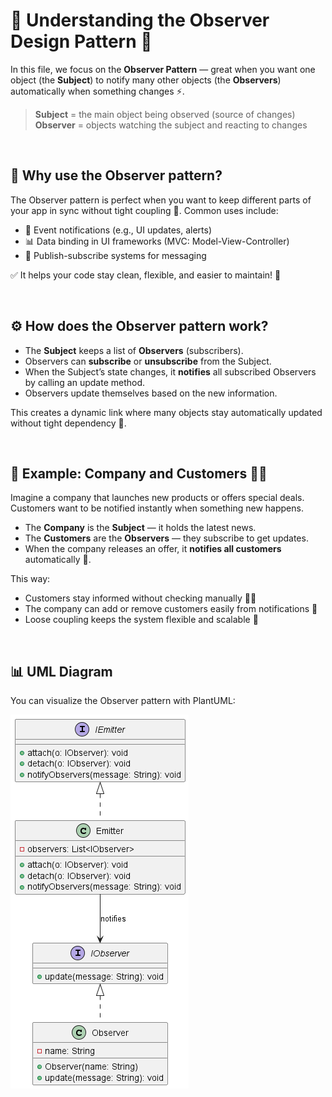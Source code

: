 # 🧠 Understanding the Observer Design Pattern 👀

In this file, we focus on the **Observer Pattern** — great when you want one object (the **Subject**) to notify many other objects (the **Observers**) automatically when something changes ⚡️.  

> **Subject** = the main object being observed (source of changes)  
> **Observer** = objects watching the subject and reacting to changes

<br>

## 🤔 Why use the Observer pattern?

The Observer pattern is perfect when you want to keep different parts of your app in sync without tight coupling 🧩. Common uses include:

- 🔔 Event notifications (e.g., UI updates, alerts)  
- 📊 Data binding in UI frameworks (MVC: Model-View-Controller)  
- 📨 Publish-subscribe systems for messaging  

✅ It helps your code stay clean, flexible, and easier to maintain! 🧹

<br>

## ⚙️ How does the Observer pattern work?

- The **Subject** keeps a list of **Observers** (subscribers).  
- Observers can **subscribe** or **unsubscribe** from the Subject.  
- When the Subject’s state changes, it **notifies** all subscribed Observers by calling an update method.  
- Observers update themselves based on the new information.

This creates a dynamic link where many objects stay automatically updated without tight dependency 🔄.  

<br>

## 🏢 Example: Company and Customers 💼👥

Imagine a company that launches new products or offers special deals.  
Customers want to be notified instantly when something new happens.

- The **Company** is the **Subject** — it holds the latest news.  
- The **Customers** are the **Observers** — they subscribe to get updates.  
- When the company releases an offer, it **notifies all customers** automatically 🎉.  

This way:  
- Customers stay informed without checking manually 🕵️‍♂️  
- The company can add or remove customers easily from notifications 🔔  
- Loose coupling keeps the system flexible and scalable 🚀  

<br>

## 📊 UML Diagram

You can visualize the Observer pattern with PlantUML:

![Observer UML](uml/ObserverPattern.png)  

